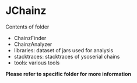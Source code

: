 # JChainz

Contents of folder
- ChainzFinder
- ChainzAnalyzer
- libraries: dataset of jars used for analysis
- stacktraces: stacktraces of ysoserial chains
- tools: various tools

**Please refer to specific folder for more information**
